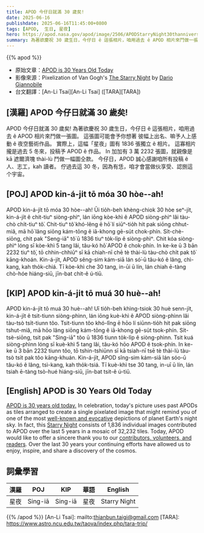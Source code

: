 ```yaml
---
title: APOD 今仔日就滿 30 歲矣!
date: 2025-06-16
publishdate: 2025-06-16T11:45:00+0800
tags: [APOD,  生日, 星夜]
hero: https://apod.nasa.gov/apod/image/2506/APODStarryNight30thanniversary1024.jpg
summary: 為著欲慶祝 30 歲生日，今仔日 ê 這張相片，咱用過去 ê APOD 相片來鬥做一張圖。
---
```


{{% apod %}}

- 原始文章：[APOD is 30 Years Old Today](https://apod.nasa.gov/apod/ap250616.html)
- 影像來源：Pixelization of Van Gogh's [The Starry Night](https://en.wikipedia.org/wiki/The_Starry_Night) by [Dario Giannobile](https://www.dariogiannobile.com/)
- 台文翻譯：[An-Li Tsai][An-Li Tsai] ([TARA][TARA])

## [漢羅] APOD 今仔日就滿 30 歲矣!
APOD 今仔日就滿 30 歲矣!
為著欲慶祝 30 歲生日，今仔日 ê 這張相片，咱用過去 ê APOD 相片來鬥做一張圖。
這張圖可能會予你想著 彼幅上出名、嘛予人上感動 ê 夜空藝術作品。
實際上，這幅「星夜」圖有 1836 張獨立 ê 相片。
這寡相片攏是過去 5 冬來，投稿予 APOD ê 作品。
In 加加有 3 萬 2232 張圖，就親像是 kā 遮爾濟塊 thài-lù 鬥做一幅圖仝款。
今仔日，APOD 誠心感謝咱所有投稿 ê 人、志工，kah 讀者。
佇過去這 30 冬，因為有恁，咱才會當做伙享受、認捌這个宇宙。

## [POJ] APOD kin-á-ji̍t tō móa 30 hòe--ah!
APOD kin-á-ji̍t tō móa 30 hòe--ah!
Ūi tio̍h-beh khèng-chiok 30 hòe seⁿ-ji̍t, kin-á-ji̍t ê chit-tiuⁿ siòng-phìⁿ, lán iōng kòe-khì ê APOD siòng-phìⁿ lâi tàu-chò chi̍t-tiuⁿ tô͘.
Chit-tiuⁿ tô͘ khó-lêng ē hō͘ lí siūⁿ-tio̍h hit pak siōng chhut-miâ, mā hō͘ lâng siōng kám-tōng ê iā-khong gē-su̍t chok-phín.
Si̍t-chè-siōng, chit pak "Seng-iā" tô͘ ū 1836 tiuⁿ to̍k-li̍p ê siòng-phìⁿ.
Chit kóa siòng-phìⁿ lóng sī kòe-khì 5 tang lâi, tâu-kó hō͘ APOD ê chok-phín.
In ke-ke ū 3 bān 2232 tiuⁿ tô͘, tō chhin-chhiūⁿ sī kā chiah-nī chē tè thài-lù tàu-chò chi̍t pak tô͘ kāng-khoán.
Kin-á-ji̍t, APOD sêng-sim kám-siā lán só͘-ū tâu-kó ê lâng, chì-kang, kah tho̍k-chiá.
Tī kòe-khì che 30 tang, in-ūi ū lín, lán chiah ē-tàng chò-hóe hiáng-siū, jīn-bat chit-ê ú-tiū.

## [KIP] APOD kin-á-ji̍t tō muá 30 huè--ah!
APOD kin-á-ji̍t tō muá 30 huè--ah!
Uī tio̍h-beh khìng-tsiok 30 huè senn-ji̍t, kin-á-ji̍t ê tsit-tiunn siòng-phìnn, lán iōng kuè-khì ê APOD siòng-phìnn lâi tàu-tsò tsi̍t-tiunn tôo.
Tsit-tiunn tôo khó-lîng ē hōo lí siūnn-tio̍h hit pak siōng tshut-miâ, mā hōo lâng siōng kám-tōng ê iā-khong gē-su̍t tsok-phín.
Si̍t-tsè-siōng, tsit pak "Sing-iā" tôo ū 1836 tiunn to̍k-li̍p ê siòng-phìnn.
Tsit kuá siòng-phìnn lóng sī kuè-khì 5 tang lâi, tâu-kó hōo APOD ê tsok-phín.
In ke-ke ū 3 bān 2232 tiunn tôo, tō tshin-tshiūnn sī kā tsiah-nī tsē tè thài-lù tàu-tsò tsi̍t pak tôo kāng-khuán.
Kin-á-ji̍t, APOD sîng-sim kám-siā lán sóo-ū tâu-kó ê lâng, tsì-kang, kah tho̍k-tsiá.
Tī kuè-khì tse 30 tang, in-uī ū lín, lán tsiah ē-tàng tsò-hué hiáng-siū, jīn-bat tsit-ê ú-tiū.

## [English] APOD is 30 Years Old Today
[APOD is 30 years old today.][APOD is 30 years old today.] In celebration, today's picture uses past APODs as tiles arranged to create a single pixelated image that might remind you of one of the most [well-known and evocative][well-known and evocative] depictions of planet Earth's night sky.
In fact, this [Starry Night][Starry Night] consists of 1,836 individual images contributed to APOD over the last 5 years in a mosaic of 32,232 tiles.
Today, APOD would like to offer a sincere thank you to our [contributors, volunteers, and readers][contributors, volunteers, and readers].
Over the last 30 years your continuing efforts have allowed us to enjoy, inspire, and share a discovery of the cosmos.

## 詞彙學習
|漢羅|POJ|KIP|華語|English|
|-|-|-|-|-|
|星夜|Sing-iā|Sing-iā|星夜|Starry Night|

{{% /apod %}}
[An-Li Tsai]: mailto:thianbun.taigi@gmail.com
[TARA]: https://www.astro.ncu.edu.tw/taova/index.php/tara-trip/

[copyright]: https://apod.nasa.gov/apod/fap/lib/about_apod.html#srapply
[License3]: https://creativecommons.org/licenses/by-nc-nd/3.0/
[License2]:https://creativecommons.org/licenses/by-nc-nd/2.0/

[APOD is 30 years old today.]:https://apod.nasa.gov/apod/calendar/ca9506.html
[well-known and evocative]:https://apod.nasa.gov/apod/ap191023.html
[Starry Night]:https://www.dariogiannobile.com/night_sky_galleries/nightscape/h2e229a3a#h2e229a3a
[contributors, volunteers, and readers]:https://apod.nasa.gov/apod/lib/about_apod.html
